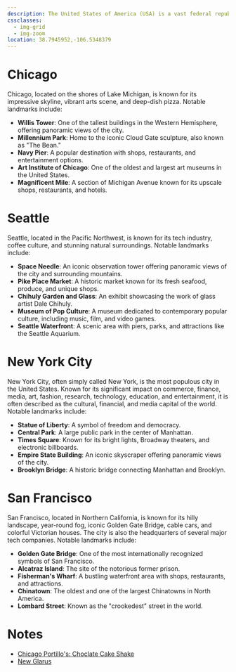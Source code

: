 ```yaml
---
description: The United States of America (USA) is a vast federal republic in North America, known for its diverse landscapes ranging from Alaskan wilderness to Florida's beaches.
cssclasses:
  - img-grid
  - img-zoom
location: 38.7945952,-106.5348379
---
```

# Chicago

Chicago, located on the shores of Lake Michigan, is known for its impressive skyline, vibrant arts scene, and deep-dish pizza. Notable landmarks include:

- **Willis Tower**: One of the tallest buildings in the Western Hemisphere, offering panoramic views of the city.
- **Millennium Park**: Home to the iconic Cloud Gate sculpture, also known as "The Bean."
- **Navy Pier**: A popular destination with shops, restaurants, and entertainment options.
- **Art Institute of Chicago**: One of the oldest and largest art museums in the United States.
- **Magnificent Mile**: A section of Michigan Avenue known for its upscale shops, restaurants, and hotels.

# Seattle

Seattle, located in the Pacific Northwest, is known for its tech industry, coffee culture, and stunning natural surroundings. Notable landmarks include:

- **Space Needle**: An iconic observation tower offering panoramic views of the city and surrounding mountains.
- **Pike Place Market**: A historic market known for its fresh seafood, produce, and unique shops.
- **Chihuly Garden and Glass**: An exhibit showcasing the work of glass artist Dale Chihuly.
- **Museum of Pop Culture**: A museum dedicated to contemporary popular culture, including music, film, and video games.
- **Seattle Waterfront**: A scenic area with piers, parks, and attractions like the Seattle Aquarium.

# New York City

New York City, often simply called New York, is the most populous city in the United States. Known for its significant impact on commerce, finance, media, art, fashion, research, technology, education, and entertainment, it is often described as the cultural, financial, and media capital of the world. Notable landmarks include:

- **Statue of Liberty**: A symbol of freedom and democracy.
- **Central Park**: A large public park in the center of Manhattan.
- **Times Square**: Known for its bright lights, Broadway theaters, and electronic billboards.
- **Empire State Building**: An iconic skyscraper offering panoramic views of the city.
- **Brooklyn Bridge**: A historic bridge connecting Manhattan and Brooklyn.

# San Francisco

San Francisco, located in Northern California, is known for its hilly landscape, year-round fog, iconic Golden Gate Bridge, cable cars, and colorful Victorian houses. The city is also the headquarters of several major tech companies. Notable landmarks include:

- **Golden Gate Bridge**: One of the most internationally recognized symbols of San Francisco.
- **Alcatraz Island**: The site of the notorious former prison.
- **Fisherman's Wharf**: A bustling waterfront area with shops, restaurants, and attractions.
- **Chinatown**: The oldest and one of the largest Chinatowns in North America.
- **Lombard Street**: Known as the "crookedest" street in the world.

# Notes

* [Chicago Portillo's: Choclate Cake Shake](https://www.youtube.com/watch?v=6Xf858oNEak)
* [New Glarus](https://www.youtube.com/watch?v=rhBQp1dpDZ8)
